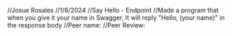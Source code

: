 //Josue Rosales
//1/8/2024
//Say Hello - Endpoint
//Made a program that when you give it your name in Swagger, It will reply "Hello, (your name)" in the response body
//Peer name:
//Peer Review:
